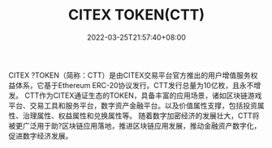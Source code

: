 ﻿---
weight: 
title: "CITEX TOKEN(CTT)"
description: "CITEX TOKEN（简称：CTT）是由CITEX交易平台官方推出的用户增值服务权益体系，它基于Ethereum ERC-20协议发行"
date: 2022-03-25T21:57:40+08:00
lastmod: 2022-03-25T16:45:40+08:00
draft: false
authors: ["Metabd"]
featuredImage: "citex-tokenctt.webp"
link: ""
tags: ["数字代币","CITEX TOKEN(CTT)"]
categories: ["navigation"]
navigation: ["数字代币"]
lightgallery: true
toc: true
pinned: false
recommend: false
recommend1: false
---
CITEX ?TOKEN（简称：CTT）是由CITEX交易平台官方推出的用户增值服务权益体系，它基于Ethereum ERC-20协议发行。CTT发行总量为10亿枚，且永不增发。
CTT作为CITEX通证生态的TOKEN，具备丰富的应用场景，诸如区块链游戏平台、交易工具和服务平台，数字资产金融平台。以及价值属性支撑，包括投资属性、治理属性、权益属性和兑换属性等。
随着数字加密经济的发展壮大，CTT将被更广泛用于助?区块链应用落地，推进区块链应用发展，推动金融资产数字化，促进数字经济发展。

